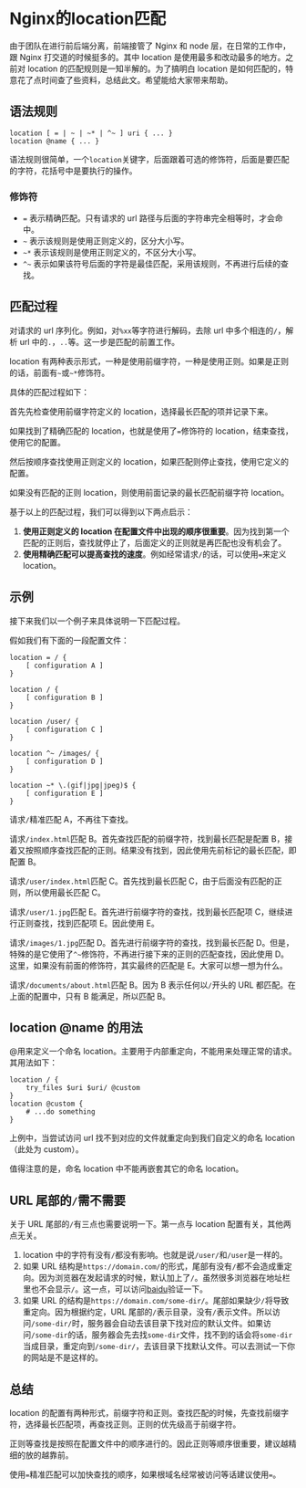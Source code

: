 # Nginx的location匹配

由于团队在进行前后端分离，前端接管了 Nginx 和 node 层，在日常的工作中，跟 Nginx 打交道的时候挺多的。其中 location 是使用最多和改动最多的地方。之前对 location 的匹配规则是一知半解的。为了搞明白 location 是如何匹配的，特意花了点时间查了些资料，总结此文。希望能给大家带来帮助。

## 语法规则

```
location [ = | ~ | ~* | ^~ ] uri { ... }
location @name { ... }
```

语法规则很简单，一个`location`关键字，后面跟着可选的修饰符，后面是要匹配的字符，花括号中是要执行的操作。

### 修饰符

- `=` 表示精确匹配。只有请求的 url 路径与后面的字符串完全相等时，才会命中。
- `~` 表示该规则是使用正则定义的，区分大小写。
- `~*` 表示该规则是使用正则定义的，不区分大小写。
- `^~` 表示如果该符号后面的字符是最佳匹配，采用该规则，不再进行后续的查找。

## 匹配过程

对请求的 url 序列化。例如，对`%xx`等字符进行解码，去除 url 中多个相连的`/`，解析 url 中的`.`，`..`等。这一步是匹配的前置工作。

location 有两种表示形式，一种是使用前缀字符，一种是使用正则。如果是正则的话，前面有`~`或`~*`修饰符。

具体的匹配过程如下：

首先先检查使用前缀字符定义的 location，选择最长匹配的项并记录下来。

如果找到了精确匹配的 location，也就是使用了`=`修饰符的 location，结束查找，使用它的配置。

然后按顺序查找使用正则定义的 location，如果匹配则停止查找，使用它定义的配置。

如果没有匹配的正则 location，则使用前面记录的最长匹配前缀字符 location。

基于以上的匹配过程，我们可以得到以下两点启示：

1. **使用正则定义的 location 在配置文件中出现的顺序很重要**。因为找到第一个匹配的正则后，查找就停止了，后面定义的正则就是再匹配也没有机会了。
2. **使用精确匹配可以提高查找的速度**。例如经常请求`/`的话，可以使用`=`来定义 location。

## 示例

接下来我们以一个例子来具体说明一下匹配过程。

假如我们有下面的一段配置文件：

```
location = / {
    [ configuration A ]
}

location / {
    [ configuration B ]
}

location /user/ {
    [ configuration C ]
}

location ^~ /images/ {
    [ configuration D ]
}

location ~* \.(gif|jpg|jpeg)$ {
    [ configuration E ]
}
```

请求`/`精准匹配 A，不再往下查找。

请求`/index.html`匹配 B。首先查找匹配的前缀字符，找到最长匹配是配置 B，接着又按照顺序查找匹配的正则。结果没有找到，因此使用先前标记的最长匹配，即配置 B。

请求`/user/index.html`匹配 C。首先找到最长匹配 C，由于后面没有匹配的正则，所以使用最长匹配 C。

请求`/user/1.jpg`匹配 E。首先进行前缀字符的查找，找到最长匹配项 C，继续进行正则查找，找到匹配项 E。因此使用 E。

请求`/images/1.jpg`匹配 D。首先进行前缀字符的查找，找到最长匹配 D。但是，特殊的是它使用了`^~`修饰符，不再进行接下来的正则的匹配查找，因此使用 D。这里，如果没有前面的修饰符，其实最终的匹配是 E。大家可以想一想为什么。

请求`/documents/about.html`匹配 B。因为 B 表示任何以`/`开头的 URL 都匹配。在上面的配置中，只有 B 能满足，所以匹配 B。

## location @name 的用法

@用来定义一个命名 location。主要用于内部重定向，不能用来处理正常的请求。其用法如下：

```
location / {
    try_files $uri $uri/ @custom
}
location @custom {
    # ...do something
}
```

上例中，当尝试访问 url 找不到对应的文件就重定向到我们自定义的命名 location（此处为 custom）。

值得注意的是，命名 location 中不能再嵌套其它的命名 location。

## URL 尾部的`/`需不需要

关于 URL 尾部的`/`有三点也需要说明一下。第一点与 location 配置有关，其他两点无关。

1. location 中的字符有没有`/`都没有影响。也就是说`/user/`和`/user`是一样的。
2. 如果 URL 结构是`https://domain.com/`的形式，尾部有没有`/`都不会造成重定向。因为浏览器在发起请求的时候，默认加上了`/`。虽然很多浏览器在地址栏里也不会显示`/`。这一点，可以访问[baidu](https://link.juejin.im/?target=https%3A%2F%2Fwww.baidu.com)验证一下。
3. 如果 URL 的结构是`https://domain.com/some-dir/`。尾部如果缺少`/`将导致重定向。因为根据约定，URL 尾部的`/`表示目录，没有`/`表示文件。所以访问`/some-dir/`时，服务器会自动去该目录下找对应的默认文件。如果访问`/some-dir`的话，服务器会先去找`some-dir`文件，找不到的话会将`some-dir`当成目录，重定向到`/some-dir/`，去该目录下找默认文件。可以去测试一下你的网站是不是这样的。

## 总结

location 的配置有两种形式，前缀字符和正则。查找匹配的时候，先查找前缀字符，选择最长匹配项，再查找正则。正则的优先级高于前缀字符。

正则等查找是按照在配置文件中的顺序进行的。因此正则等顺序很重要，建议越精细的放的越靠前。

使用`=`精准匹配可以加快查找的顺序，如果根域名经常被访问等话建议使用`=`。